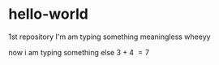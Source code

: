 # hello-world
1st repository
I'm am typing something meaningless wheeyy

now i am typing something else $3 + 4$ $= 7$
